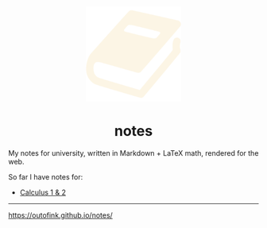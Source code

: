 <p align="center">
<img src="https://github.com/outofink/notes/raw/main/web/favicon.png" width=192>
</p>

<h1 align="center">notes</h1>

My notes for university, written in Markdown + LaTeX math, rendered for the web.

So far I have notes for:
- [Calculus 1 & 2](https://outofink.github.io/notes/math)

---

https://outofink.github.io/notes/

